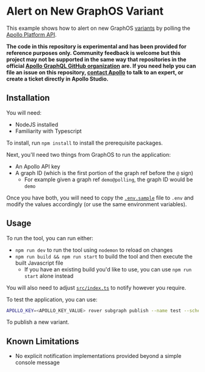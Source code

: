 # Alert on New GraphOS Variant

This example shows how to alert on new GraphOS [variants](https://www.apollographql.com/docs/graphos/platform/graph-management/variants) by polling the [Apollo Platform API](https://www.apollographql.com/docs/graphos/platform/platform-api). 

**The code in this repository is experimental and has been provided for reference purposes only. Community feedback is welcome but this project may not be supported in the same way that repositories in the official [Apollo GraphQL GitHub organization](https://github.com/apollographql) are. If you need help you can file an issue on this repository, [contact Apollo](https://www.apollographql.com/contact-sales) to talk to an expert, or create a ticket directly in Apollo Studio.**

## Installation

You will need: 

* NodeJS installed
* Familiarity with Typescript

To install, run `npm install` to install the prerequisite packages.

Next, you'll need two things from GraphOS to run the application: 

* An Apollo API key
* A graph ID (which is the first portion of the graph ref before the `@` sign)
  * For example given a graph ref `demo@polling`, the graph ID would be `demo`

Once you have both, you will need to copy the [`.env.sample`](./.env.sample) file to `.env` and modify the values accordingly (or use the same environment variables). 

## Usage

To run the tool, you can run either: 

* `npm run dev` to run the tool using `nodemon` to reload on changes
* `npm run build && npm run start` to build the tool and then execute the built Javascript file
  * If you have an existing build you'd like to use, you can use `npm run start` alone instead

You will also need to adjust [`src/index.ts`](./README.md#L88) to notify however you require. 

To test the application, you can use: 

```bash
APOLLO_KEY=<APOLLO_KEY_VALUE> rover subgraph publish --name test --schema examples/subgraph.gql --routing-url http://localhost:4000 --allow-invalid-routing-url new-variant-alerting@<variant_name>
```

To publish a new variant.

## Known Limitations

- No explicit notification implementations provided beyond a simple console message

